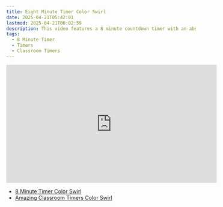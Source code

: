 ```yaml
---
title: Eight Minute Timer Color Swirl
date: 2025-04-21T05:42:01
lastmod: 2025-04-21T06:02:59
description: This video features a 8 minute countdown timer with an abstract rainbow color swirl animated background.
tags:
  - 8 Minute Timer
  - Timers
  - Classroom Timers
---
```


<div class="iframe-16-9-container">
<iframe class="youTubeIframe" width="560" height="315" src="https://www.youtube.com/embed/ZM8IEVyPxE0" title="YouTube video player" frameborder="0" allow="accelerometer; autoplay; clipboard-write; encrypted-media; gyroscope; picture-in-picture; web-share" allowfullscreen></iframe>
</div>

- [8 Minute Timer Color Swirl](https://youtu.be/ZM8IEVyPxE0)
- [Amazing Classroom Timers Color Swirl](../amazing-classroom-timers-color-swirl.md)
